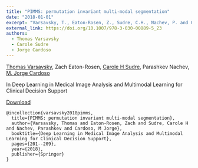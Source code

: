 ```yaml
---
title: "PIMMS: permutation invariant multi-modal segmentation"
date: "2018-01-01"
excerpt: "Varsavsky, T., Eaton-Rosen, Z., Sudre, C.H., Nachev, P. and Cardoso, M.J., 2018. (pp. 201-209). Springer, Cham."
external_link: https://doi.org/10.1007/978-3-030-00889-5_23
authors:
  - Thomas Varsavsky
  - Carole Sudre
  - Jorge Cardoso
---
```

[Thomas Varsavsky](/people/thomas_varsavsky), Zach Eaton-Rosen, [Carole H Sudre](/people/carole_sudre), Parashkev Nachev, [M. Jorge Cardoso](/people/jorge_cardoso)

In Deep Learning in Medical Image Analysis and Multimodal Learning for Clinical Decision Support


<a href="{{page.external_link}}" target="_blank"> Download </a>

```
@incollection{varsavsky2018pimms,
  title={PIMMS: permutation invariant multi-modal segmentation},
  author={Varsavsky, Thomas and Eaton-Rosen, Zach and Sudre, Carole H and Nachev, Parashkev and Cardoso, M Jorge},
  booktitle={Deep Learning in Medical Image Analysis and Multimodal Learning for Clinical Decision Support},
  pages={201--209},
  year={2018},
  publisher={Springer}
}
```
